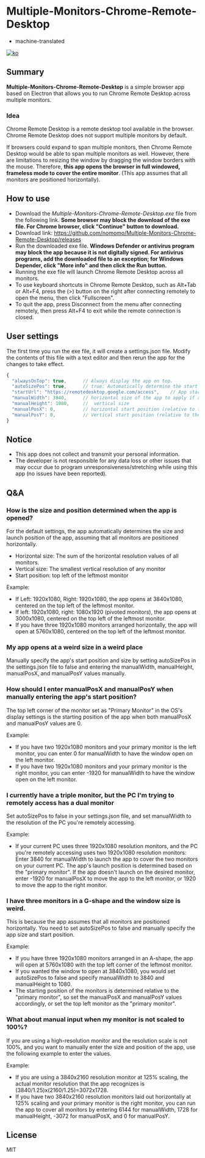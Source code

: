 # Multiple-Monitors-Chrome-Remote-Desktop

- machine-translated

[![ko](https://img.shields.io/badge/lang-ko--kr-green.svg)](https://github.com/nomomo/Multiple-Monitors-Chrome-Remote-Desktop/blob/main/README.md)

## Summary

**Multiple-Monitors-Chrome-Remote-Desktop** is a simple browser app based on Electron that allows you to run Chrome Remote Desktop across multiple monitors.

### Idea

Chrome Remote Desktop is a remote desktop tool available in the browser. Chrome Remote Desktop does not support multiple monitors by default.

If browsers could expand to span multiple monitors, then Chrome Remote Desktop would be able to span multiple monitors as well. However, there are limitations to resizing the window by dragging the window borders with the mouse. Therefore, **this app opens the browser in full windowed, frameless mode to cover the entire monitor**. (This app assumes that all monitors are positioned horizontally).

## How to use

- Download the *Multiple-Monitors-Chrome-Remote-Desktop.exe* file from the following link. **Some browser may block the download of the exe file. For Chrome browser, click "Continue" button to download.**
- Download link: <https://github.com/nomomo/Multiple-Monitors-Chrome-Remote-Desktop/releases>
- Run the downloaded exe file. **Windows Defender or antivirus program may block the app because it is not digitally signed. For antivirus programs, add the downloaded file to an exception; for Windows Depender, click "More info" and then click the Run button.**
- Running the exe file will launch Chrome Remote Desktop across all monitors.
- To use keyboard shortcuts in Chrome Remote Desktop, such as Alt+Tab or Alt+F4, press the (>) button on the right after connecting remotely to open the menu, then click "Fullscreen".
- To quit the app, press Disconnect from the menu after connecting remotely, then press Alt+F4 to exit while the remote connection is closed.

## User settings

The first time you run the exe file, it will create a settings.json file. Modify the contents of this file with a text editor and then rerun the app for the changes to take effect.

```javascript
{
  "alwaysOnTop": true,      // Always display the app on top.
  "autoSizePos": true,      // true: Automatically determine the start position and size of the app. false: Launch the app with a user-specified start position and size.
  "startUrl": "https://remotedesktop.google.com/access",    // App start page
  "manualWidth": 3840,      // horizontal size of the app to apply if autoSizePos is false
  "manualHeight": 1080,     //  vertical size
  "manualPosX": 0,          // horizontal start position (relative to the main monitor)
  "manualPosY": 0,          // Vertical start position (relative to the main monitor)
}
```

## Notice

- This app does not collect and transmit your personal information.
- The developer is not responsible for any data loss or other issues that may occur due to program unresponsiveness/stretching while using this app (no issues have been reported).

## Q&A

### How is the size and position determined when the app is opened?

For the default settings, the app automatically determines the size and launch position of the app, assuming that all monitors are positioned horizontally.

- Horizontal size: The sum of the horizontal resolution values of all monitors.
- Vertical size: The smallest vertical resolution of any monitor
- Start position: top left of the leftmost monitor

Example:

- If Left: 1920x1080, Right: 1920x1080, the app opens at 3840x1080, centered on the top left of the leftmost monitor.
- If left: 1920x1080, right: 1080x1920 (pivoted monitors), the app opens at 3000x1080, centered on the top left of the leftmost monitor.
- If you have three 1920x1080 monitors arranged horizontally, the app will open at 5760x1080, centered on the top left of the leftmost monitor.

### My app opens at a weird size in a weird place

Manually specify the app's start position and size by setting autoSizePos in the settings.json file to false and entering the manualWidth, manualHeight, manualPosX, and manualPosY values manually.

### How should I enter manualPosX and manualPosY when manually entering the app's start position?

The top left corner of the monitor set as "Primary Monitor" in the OS's display settings is the starting position of the app when both manualPosX and manualPosY values are 0.

Example:

- If you have two 1920x1080 monitors and your primary monitor is the left monitor, you can enter 0 for manualWidth to have the window open on the left monitor.
- If you have two 1920x1080 monitors and your primary monitor is the right monitor, you can enter -1920 for manualWidth to have the window open on the left monitor.

### I currently have a triple monitor, but the PC I'm trying to remotely access has a dual monitor

Set autoSizePos to false in your settings.json file, and set manualWidth to the resolution of the PC you're remotely accessing.

Example:

- If your current PC uses three 1920x1080 resolution monitors, and the PC you're remotely accessing uses two 1920x1080 resolution monitors: Enter 3840 for manualWidth to launch the app to cover the two monitors on your current PC. The app's launch position is determined based on the "primary monitor". If the app doesn't launch on the desired monitor, enter -1920 for manualPosX to move the app to the left monitor, or 1920 to move the app to the right monitor.

### I have three monitors in a G-shape and the window size is weird.

This is because the app assumes that all monitors are positioned horizontally. You need to set autoSizePos to false and manually specify the app size and start position.

Example:

- If you have three 1920x1080 monitors arranged in an A-shape, the app will open at 5760x1080 with the top left corner of the leftmost monitor.
- If you wanted the window to open at 3840x1080, you would set autoSizePos to false and specify manualWidth to 3840 and manualHeight to 1080.
- The starting position of the monitors is determined relative to the "primary monitor", so set the manualPosX and manualPosY values accordingly, or set the top left monitor as the "primary monitor".

### What about manual input when my monitor is not scaled to 100%?

If you are using a high-resolution monitor and the resolution scale is not 100%, and you want to manually enter the size and position of the app, use the following example to enter the values.

Example:

- If you are using a 3840x2160 resolution monitor at 125% scaling, the actual monitor resolution that the app recognizes is (3840/1.25)x(2160/1.25)=3072x1728.
- If you have two 3840x2160 resolution monitors laid out horizontally at 125% scaling and your primary monitor is the right monitor, you can run the app to cover all monitors by entering 6144 for manualWidth, 1728 for manualHeight, -3072 for manualPosX, and 0 for manualPosY.

## License

MIT